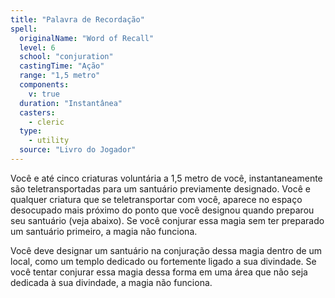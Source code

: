 ```yaml
---
title: "Palavra de Recordação"
spell:
  originalName: "Word of Recall"
  level: 6
  school: "conjuration"
  castingTime: "Ação"
  range: "1,5 metro"
  components:
    v: true
  duration: "Instantânea"
  casters:
    - cleric
  type:
    - utility
  source: "Livro do Jogador"
---
```


Você e até cinco criaturas voluntária a 1,5 metro de você, instantaneamente são teletransportadas para um santuário previamente designado. Você e qualquer criatura que se teletransportar com você, aparece no espaço desocupado mais próximo do ponto que você designou quando preparou seu santuário (veja abaixo). Se você conjurar essa magia sem ter preparado um santuário primeiro, a magia não funciona.

Você deve designar um santuário na conjuração dessa magia dentro de um local, como um templo dedicado ou fortemente ligado a sua divindade. Se você tentar conjurar essa magia dessa forma em uma área que não seja dedicada à sua divindade, a magia não funciona.
